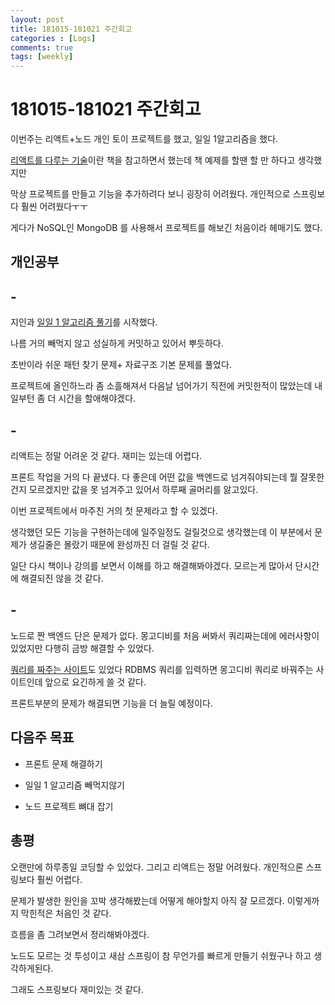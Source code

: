 ```yaml
---
layout: post
title: 181015-181021 주간회고
categories : [Logs]
comments: true
tags: [weekly]
---
```


# 181015-181021 주간회고

이번주는 리액트+노드 개인 토이 프로젝트를 했고, 일일 1알고리즘을 했다.

[리액트를 다루는 기술](http://www.yes24.com/24/goods/62597469)이란 책을 참고하면서 했는데 책 예제를 할땐 할 만 하다고 생각했지만

막상 프로젝트를 만들고 기능을 추가하려다 보니 굉장히 어려웠다. 개인적으로 스프링보다 훨씬 어려웠다ㅜㅜ

게다가 NoSQL인 MongoDB 를 사용해서 프로젝트를 해보긴 처음이라 헤매기도 했다.


## 개인공부

## -

지인과 [일일 1 알고리즘 풀기](https://github.com/sehajyang/TIL/tree/master/Algorithm/baekjoonStudy/daily)를 시작했다.

나름 거의 빼먹지 않고 성실하게 커밋하고 있어서 뿌듯하다.

초반이라 쉬운 패턴 찾기 문제+ 자료구조 기본 문제를 풀었다.

프로젝트에 올인하느라 좀 소흘해져서 다음날 넘어가기 직전에 커밋한적이 많았는데 내일부턴 좀 더 시간을 할애해야겠다.


## -

리액트는 정말 어려운 것 같다. 재미는 있는데 어렵다.

프론트 작업을 거의 다 끝냈다. 다 좋은데 어떤 값을 백엔드로 넘겨줘야되는데 뭘 잘못한건지 모르겠지만 값을 못 넘겨주고 있어서 하루째 골머리를 앓고있다.

이번 프로젝트에서 마주친 거의 첫 문제라고 할 수 있겠다.

생각했던 모든 기능을 구현하는데에 일주일정도 걸릴것으로 생각했는데 이 부분에서 문제가 생길줄은 몰랐기 때문에 완성까진 더 걸릴 것 같다.

일단 다시 책이나 강의를 보면서 이해를 하고 해결해봐야겠다. 모르는게 많아서 단시간에 해결되진 않을 것 같다.


## - 

노드로 짠 백엔드 단은 문제가 없다. 몽고디비를 처음 써봐서 쿼리짜는데에 에러사항이 있었지만 다행히 금방 해결할 수 있었다.

[쿼리를 짜주는 사이트](http://www.querymongo.com/)도 있었다 RDBMS 쿼리를 입력하면 몽고디비 쿼리로 바꿔주는 사이트인데 앞으로 요긴하게 쓸 것 같다.

프론트부분의 문제가 해결되면 기능을 더 늘릴 예정이다.



## 다음주 목표

* 프론트 문제 해결하기

* 일일 1 알고리즘 빼먹지않기

* 노드 프로젝트 뼈대 잡기


## 총평

오랜만에 하루종일 코딩할 수 있었다. 그리고 리액트는 정말 어려웠다. 개인적으론 스프링보다 훨씬 어렵다. 

문제가 발생한 원인을 꼬박 생각해봤는데 어떻게 해야할지 아직 잘 모르겠다. 이렇게까지 막힌적은 처음인 것 같다.

흐름을 좀 그려보면서 정리해봐야겠다.

노드도 모르는 것 투성이고 새삼 스프링이 참 무언가를 빠르게 만들기 쉬웠구나 하고 생각하게된다.

그래도 스프링보다 재미있는 것 같다.





